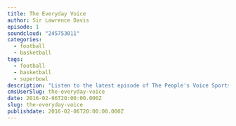 ```yaml
---
title: The Everyday Voice
author: Sir Lawrence Davis
episode: 1
soundcloud: "245753011"
categories:
  - football
  - basketball
tags:
  - football
  - basketball
  - superbowl
description: "Listen to the latest episode of The People's Voice Sportscast, where we discuss: \nSuperbowl 50 Preview; Cam Newton; OKC Thunder vs. Golden State Warriors Preview"
cmsUserSlug: the-everyday-voice
date: 2016-02-06T20:00:00.000Z
slug: the-everyday-voice
publishdate: 2016-02-06T20:00:00.000Z
---
```


